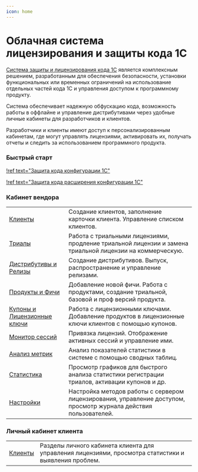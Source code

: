 ```yaml
---
icon: home
---
```

# Облачная система лицензирования и защиты кода 1С

[Система защиты и лицензирования кода 1С](https://protect.miko.ru/) является комплексным решением, разработанным для обеспечения безопасности, установки функциональных или временных ограничений на использование отдельных частей кода 1С и управления доступом к программному продукту.

Система обеспечивает надежную обфускацию кода, возможность работы в оффлайне и управление дистрибутивами через удобные личные кабинеты для разработчиков и клиентов.

Разработчики и клиенты имеют доступ к персонализированным кабинетам, где могут управлять лицензиями, активировать их, получать отчеты и следить за использованием программного продукта.

### Быстрый старт

<div class="miko-ref">

[!ref text="Защита кода конфигурации 1С"](protect-1c-code/protect-1c-configuration/)
</div>

<div class="miko-ref">

[!ref text="Защита кода расширения конфигурации 1С"](protect-1c-code/protect-1c-configuration-extension/)
</div>

### Кабинет вендора 

|                                                                             |                                                                                                                   | 
|-----------------------------------------------------------------------------|-------------------------------------------------------------------------------------------------------------------|
| <a href='/vendor-cabinet/clients/'>Клиенты</a>                              | Создание клиентов, заполнение карточки клиента. Управление списком клиентов.                                      |
| <a href='/vendor-cabinet/trials/'>Триалы</a>                                | Работа с триальными лицензиями, продление триальной лицензии и замена триальной лицензии на коммерческую.         |
| <a href='/vendor-cabinet/distributives-releases/'>Дистрибутивы и Релизы</a> | Создание дистрибутивов. Выпуск, распространение и управление релизами.                                            |
| <a href='/vendor-cabinet/products-features/'>Продукты и Фичи</a>            | Добавление новой фичи. Работа с продуктами, создание триальной, базовой и проф версий продукта.                   |
| <a href='/vendor-cabinet/coupons-keys/'>Купоны и Лицензионные ключи</a>     | Работа с лицензионными ключами. Добавление продуктов в лицензионные ключи клиентов с помощью купонов.             |
| <a href='/vendor-cabinet/session/'>Монитор сессий</a>                       | Привязка лицензий. Отображение активных сессий и управление ими.                                                  |
| <a href='/vendor-cabinet/metrics/'>Анализ метрик</a>                        | Анализ показателей статистики в системе с помощью сводных таблиц.                                                 |
| <a href='/vendor-cabinet/statistic/'>Статистика</a>                         | Просмотр графиков для быстрого анализа статистики регистрации триалов, активации купонов и др.                    |
| <a href='/vendor-cabinet/settings/'>Настройки</a>                           | Настройка методов работы с сервером лицензирования, управление доступом, просмотр журнала действия пользователей. |

### Личный кабинет клиента

|                                                       |                                                                                                        | 
|-------------------------------------------------------|--------------------------------------------------------------------------------------------------------|
| <a href='/client-cabinet/client-сabinet/'>Клиенты</a> | Разделы личного кабинета клиента для управления лицензиями, просмотра статистики и выявления проблем.  |
